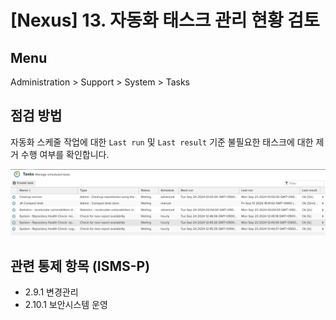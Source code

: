 # [Nexus] 13. 자동화 태스크 관리 현황 검토

## Menu 
Administration > Support > System > Tasks

## 점검 방법 
자동화 스케줄 작업에 대한 `Last run` 및 `Last result` 기준 불필요한 태스크에 대한 제거 수행 여부를 확인합니다. 

![Tasks](images/tasks.png)

## 관련 통제 항목 (ISMS-P)
- 2.9.1 변경관리
- 2.10.1 보안시스템 운영